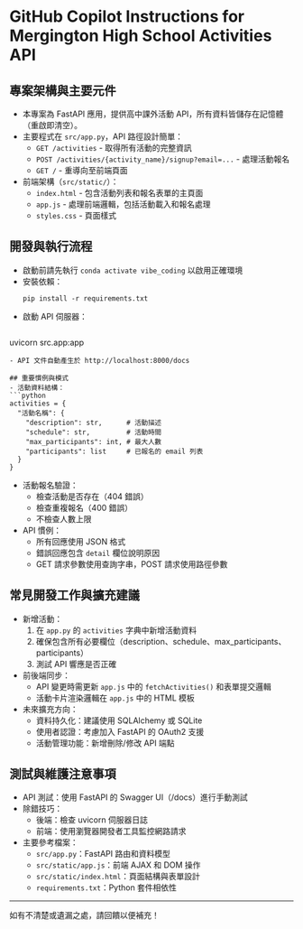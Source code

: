 # GitHub Copilot Instructions for Mergington High School Activities API

## 專案架構與主要元件
- 本專案為 FastAPI 應用，提供高中課外活動 API，所有資料皆儲存在記憶體（重啟即清空）。
- 主要程式在 `src/app.py`，API 路徑設計簡單：
  - `GET /activities` - 取得所有活動的完整資訊
  - `POST /activities/{activity_name}/signup?email=...` - 處理活動報名
  - `GET /` - 重導向至前端頁面
- 前端架構（`src/static/`）：
  - `index.html` - 包含活動列表和報名表單的主頁面
  - `app.js` - 處理前端邏輯，包括活動載入和報名處理
  - `styles.css` - 頁面樣式

## 開發與執行流程
- 啟動前請先執行 `conda activate vibe_coding` 以啟用正確環境
- 安裝依賴：
  ```
  pip install -r requirements.txt
  ```
- 啟動 API 伺服器：
  ```
 uvicorn src.app:app
  ```
- API 文件自動產生於 http://localhost:8000/docs

## 重要慣例與模式
- 活動資料結構：
  ```python
  activities = {
    "活動名稱": {
      "description": str,      # 活動描述
      "schedule": str,         # 活動時間
      "max_participants": int, # 最大人數
      "participants": list     # 已報名的 email 列表
    }
  }
  ```
- 活動報名驗證：
  - 檢查活動是否存在（404 錯誤）
  - 檢查重複報名（400 錯誤）
  - 不檢查人數上限
- API 慣例：
  - 所有回應使用 JSON 格式
  - 錯誤回應包含 `detail` 欄位說明原因
  - GET 請求參數使用查詢字串，POST 請求使用路徑參數

## 常見開發工作與擴充建議
- 新增活動：
  1. 在 `app.py` 的 `activities` 字典中新增活動資料
  2. 確保包含所有必要欄位（description、schedule、max_participants、participants）
  3. 測試 API 響應是否正確
- 前後端同步：
  - API 變更時需更新 `app.js` 中的 `fetchActivities()` 和表單提交邏輯
  - 活動卡片渲染邏輯在 `app.js` 中的 HTML 模板
- 未來擴充方向：
  - 資料持久化：建議使用 SQLAlchemy 或 SQLite
  - 使用者認證：考慮加入 FastAPI 的 OAuth2 支援
  - 活動管理功能：新增刪除/修改 API 端點

## 測試與維護注意事項
- API 測試：使用 FastAPI 的 Swagger UI（/docs）進行手動測試
- 除錯技巧：
  - 後端：檢查 uvicorn 伺服器日誌
  - 前端：使用瀏覽器開發者工具監控網路請求
- 主要參考檔案：
  - `src/app.py`：FastAPI 路由和資料模型
  - `src/static/app.js`：前端 AJAX 和 DOM 操作
  - `src/static/index.html`：頁面結構與表單設計
  - `requirements.txt`：Python 套件相依性

---
如有不清楚或遺漏之處，請回饋以便補充！
